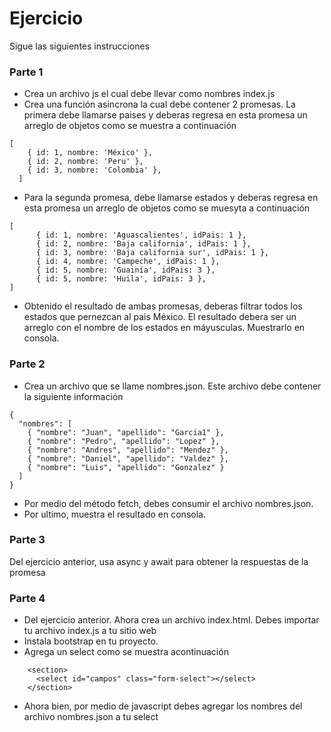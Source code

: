 # Ejercicio

Sigue las siguientes instrucciones

### Parte 1
- Crea un archivo js el cual debe llevar como nombres index.js
- Crea una función asincrona la cual debe contener 2 promesas. La primera debe llamarse paises y deberas regresa en esta promesa un arreglo de objetos como se muestra a continuación
```
[
    { id: 1, nombre: 'México' },
    { id: 2, nombre: 'Peru' },
    { id: 3, nombre: 'Colombia' },
  ]
```
- Para la segunda promesa, debe llamarse estados y deberas regresa en esta promesa un arreglo de objetos como se muesyta a continuación
```
[
      { id: 1, nombre: 'Aguascalientes', idPais: 1 },
      { id: 2, nombre: 'Baja california', idPais: 1 },
      { id: 3, nombre: 'Baja california sur', idPais: 1 },
      { id: 4, nombre: 'Campeche', idPais: 1 },
      { id: 5, nombre: 'Guainía', idPais: 3 },
      { id: 5, nombre: 'Huila', idPais: 3 },
]
```
-  Obtenido el resultado de ambas promesas, deberas filtrar todos los estados que pernezcan al pais México. El resultado debera ser un arreglo con el nombre de los estados en máyusculas. Muestrarlo en consola.

### Parte 2

- Crea un archivo que se llame nombres.json. Este archivo debe contener la siguiente información
```
{
  "nombres": [
    { "nombre": "Juan", "apellido": "Garcia1" },
    { "nombre": "Pedro", "apellido": "Lopez" },
    { "nombre": "Andres", "apellido": "Mendez" },
    { "nombre": "Daniel", "apellido": "Valdez" },
    { "nombre": "Luis", "apellido": "Gonzalez" }
  ]
}
```
- Por medio del método fetch, debes consumir el archivo nombres.json.
- Por ultimo, muestra el resultado en consola.

### Parte 3

Del ejercicio anterior, usa async y await para obtener la respuestas de la promesa

### Parte 4

- Del ejercicio anterior. Ahora crea un archivo index.html. Debes importar tu archivo index.js a tu sitio web
- Instala bootstrap en tu proyecto.
- Agrega un select como se muestra acontinuación
```
    <section>
      <select id="campos" class="form-select"></select>
    </section>
```
- Ahora bien, por medio de javascript debes agregar los nombres del archivo nombres.json a tu select 

